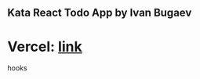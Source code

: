 ## Kata React Todo App by Ivan Bugaev

# Vercel: [link](https://kata-react-todo-app-emcz.vercel.app)

hooks
